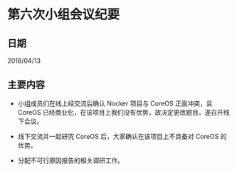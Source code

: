 # 第六次小组会议纪要

## 日期

2018/04/13

## 主要内容

- 小组成员们在线上经交流后确认 Nocker 项目与 CoreOS 正面冲突，且 CoreOS 已经商业化，在该项目上我们没有优势，故决定更改题目，遂召开线下会议。

- 线下交流并一起研究 CoreOS 后，大家确认在该项目上不具备对 CoreOS 的优势。

- 分配不可行原因报告的相关调研工作。

  ​
